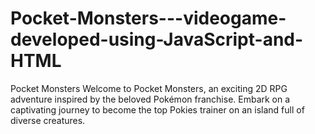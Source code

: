 # Pocket-Monsters---videogame-developed-using-JavaScript-and-HTML
Pocket Monsters Welcome to Pocket Monsters, an exciting 2D RPG adventure inspired by the beloved Pokémon franchise. Embark on a captivating journey to become the top Pokies trainer on an island full of diverse creatures.
